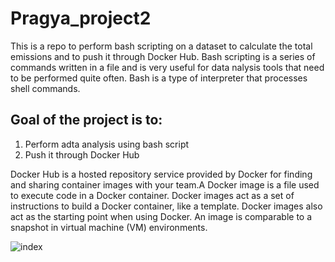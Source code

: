 # Pragya_project2
This is a repo to perform bash scripting on a dataset to calculate the total emissions and to push it through Docker Hub.
Bash scripting is a series of commands written in a file and is very useful for data nalysis tools that need to be performed quite often. Bash is a type of interpreter that processes shell commands.

## Goal of the project is to: 
1. Perform adta analysis using bash script
2. Push it through Docker Hub

Docker Hub is a hosted repository service provided by Docker for finding and sharing container images with your team.A Docker image is a file used to execute code in a Docker container. Docker images act as a set of instructions to build a Docker container, like a template. Docker images also act as the starting point when using Docker. An image is comparable to a snapshot in virtual machine (VM) environments.



![index](https://user-images.githubusercontent.com/112579333/194795979-47628365-542d-409e-8f64-ba41007c3cbd.jpg)

